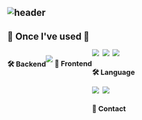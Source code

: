 <div align="left">
  
![header](https://capsule-render.vercel.app/api?type=waving&height=300&color=gradient&text=Hello!%20I'm%20Changbae)
---


 

    
## 🔨 Once I've used 🔨
<div style="display:flex; flex-direction:row;">
  <h3>🛠️ Backend</h3>
  <p>
    <img src="https://img.shields.io/badge/Flask-000000?style=for-the-badge&logo=flask&logoColor=white"/></a>&nbsp 
  </p>
  <h3>🎥 Frontend</h3>
  <p">
    <img src="https://img.shields.io/badge/HTML5-E34F26?style=for-the-badge&logo=html5&logoColor=white"/></a>&nbsp 
    <img src="https://img.shields.io/badge/Javascript-ffb13b?style=for-the-badge&logo=javascript&logoColor=white"/></a>&nbsp
    <img src="https://img.shields.io/badge/CSS3-1572B6?style=for-the-badge&logo=css3&logoColor=white"/></a>&nbsp
  </p>
  <h3>🛠️ Language</h3>
  <p>
    <img src="https://img.shields.io/badge/Java-007396?style=for-the-badge&logo=coffeescript&logoColor=white"/></a>&nbsp
    <img src="https://img.shields.io/badge/Python-3766AB?style=for-the-badge&logo=Python&logoColor=white"/></a>&nbsp 
  </p>
  
  <h3>📱 Contact</h3>
  <p>
    
  </p>
</div><br>
</div>


